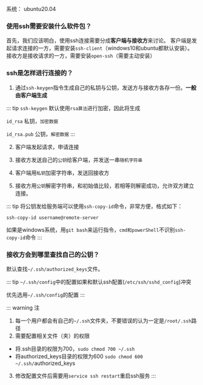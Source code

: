 系统： ubuntu20.04

### 使用ssh需要安装什么软件包？

首先，我们应该明白，使用ssh连接需要分成**客户端与接收方**来讨论。
客户端是发起请求连接的一方，需要安装`ssh-client`（windows10和ubuntu都默认安装）。
接收方是接收请求的一方，需要安装`open-ssh`（需要主动安装）

### ssh是怎样进行连接的？
1. 通过` ssh-keygen `指令生成自己的私钥与公钥，发送方与接收方各存一份。**一般由客户端生成**

::: tip 
`ssh-keygen` 默认使用`rsa算法`进行加密，因此将生成 

`id_rsa` 私钥，`加密数据`

`id_rsa.pub` 公钥，`解密数据`
:::

2. 客户端发起请求，申请连接

3. 接收方发送自己的`公钥`给客户端，并发送一串`随机字符串`

4. 客户端用`私钥`加密字符串，发送回接收方

5. 接收方用`公钥`解密字符串，和初始值比较，若相等则解密成功，允许双方建立连接。

::: tip 
将公钥发给服务端可以使用`ssh-copy-id`命令，非常方便，格式如下：

`ssh-copy-id username@remote-server`

如果是windows系统，用`git bash`来运行指令，`cmd和powerShell`不识别`ssh-copy-id`命令
:::

### 接收方会到哪里查找自己的公钥？

默认查找`~/.ssh/authorized_keys`文件。 

::: tip 
`~/.ssh/config`中的配置如果和默认ssh配置(`/etc/ssh/sshd_config`)冲突

优先选用`~/.ssh/config`的配置
:::



::: warning 注
1.  每一个用户都会有自己的`~/.ssh`文件夹，不要错误的认为一定是`/root/.ssh`路径
2.  需要配置相关文件（夹）的权限
-   将.ssh目录的权限为700，`sudo chmod 700 ~/.ssh`
-   将authorized_keys目录的权限为600 `sudo chmod 600 ~/.ssh/`authorized_keys
3.  修改配置文件后需要用`service ssh restart`重启ssh服务
::: 
